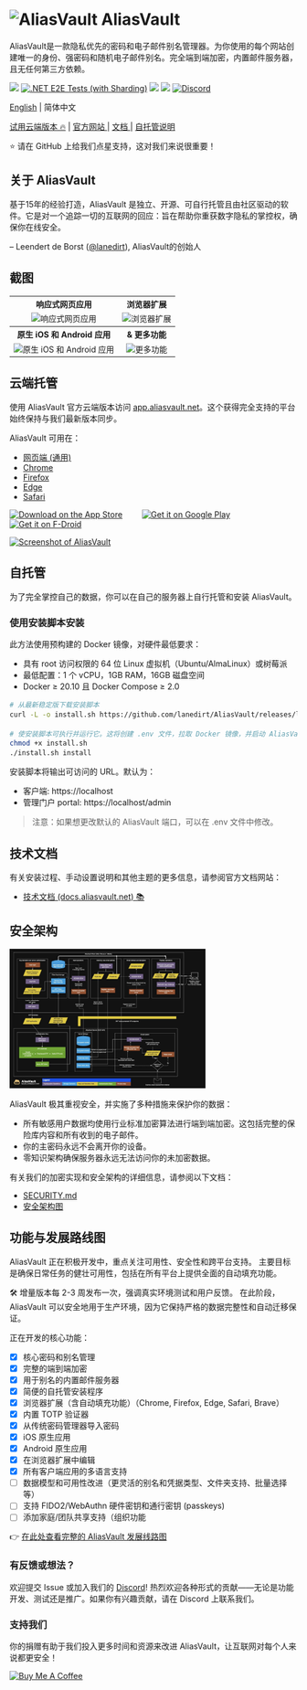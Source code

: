 # <img src="https://github.com/user-attachments/assets/933c8b45-a190-4df6-913e-b7c64ad9938b" width="35" alt="AliasVault"> AliasVault
AliasVault是一款隐私优先的密码和电子邮件别名管理器。为你使用的每个网站创建唯一的身份、强密码和随机电子邮件别名。完全端到端加密，内置邮件服务器，且无任何第三方依赖。

[<img src="https://img.shields.io/github/v/release/lanedirt/AliasVault?include_prereleases&logo=github&label=Release">](https://github.com/lanedirt/AliasVault/releases)
[![.NET E2E Tests (with Sharding)](https://github.com/lanedirt/AliasVault/actions/workflows/dotnet-e2e-tests.yml/badge.svg)](https://github.com/lanedirt/AliasVault/actions/workflows/dotnet-e2e-tests.yml)
[<img src="https://img.shields.io/sonar/quality_gate/lanedirt_AliasVault?server=https%3A%2F%2Fsonarcloud.io&label=Sonarcloud&logo=sonarcloud">](https://sonarcloud.io/summary/new_code?id=lanedirt_AliasVault)
[<img src="https://badges.crowdin.net/aliasvault/localized.svg">](https://crowdin.com/project/aliasvault)
[<img alt="Discord" src="https://img.shields.io/discord/1309300619026235422?logo=discord&logoColor=%237289da&label=Discord&color=%237289da">](https://discord.gg/DsaXMTEtpF)

[English](README.md) | 简体中文

<a href="https://app.aliasvault.net">试用云端版本 🔥</a> | <a href="https://aliasvault.net?utm_source=gh-readme">官方网站 </a> | <a href="https://docs.aliasvault.net?utm_source=gh-readme">文档 </a> | <a href="#自托管">自托管说明</a>

⭐ 请在 GitHub 上给我们点星支持，这对我们来说很重要！

## 关于 AliasVault
基于15年的经验打造，AliasVault 是独立、开源、可自行托管且由社区驱动的软件。它是对一个追踪一切的互联网的回应：旨在帮助你重获数字隐私的掌控权，确保你在线安全。

– Leendert de Borst ([@lanedirt](https://github.com/lanedirt)), AliasVault的创始人

## 截图

<table>
    <tr>
        <th align="center">响应式网页应用</th>
        <th align="center">浏览器扩展</th>
    </tr>
    <tr>
        <td align="center">
            <img src="https://github.com/user-attachments/assets/fa5bf64a-704d-4f09-b4e0-0310ab662204" alt="响应式网页应用" />
        </td>
        <td align="center">
            <img src="https://github.com/user-attachments/assets/b5218609-217b-4c8d-8d5d-8c71e19bf057"alt="浏览器扩展" />
		</td>
    </tr>
    <tr>
        <th align="center">原生 iOS 和 Android 应用</th>
        <th align="center">& 更多功能</th>
    </tr>
    <tr>
		<td align="center">
            <img src="https://github.com/user-attachments/assets/5d09ad78-d145-48a1-b8da-c5a1dc708886" alt="原生 iOS 和 Android 应用" />
		</td>
		<td align="center">
           <img src="https://github.com/user-attachments/assets/34fe650d-f08d-4c92-92e0-4e750b7a662a" alt="更多功能" />
        </td>
	</tr>
</table>

## 云端托管
使用 AliasVault 官方云端版本访问 [app.aliasvault.net](https://app.aliasvault.net)。这个获得完全支持的平台始终保持与我们最新版本同步。

AliasVault 可用在：
- [网页端 (通用)](https://app.aliasvault.net)
- [Chrome](https://chromewebstore.google.com/detail/aliasvault/bmoggiinmnodjphdjnmpcnlleamkfedj)
- [Firefox](https://addons.mozilla.org/en-US/firefox/addon/aliasvault/)
- [Edge](https://microsoftedge.microsoft.com/addons/detail/aliasvault/kabaanafahnjkfkplbnllebdmppdemfo)
- [Safari](https://apps.apple.com/app/id6743163173)

<p>
  <a href="https://apps.apple.com/app/id6745490915" style="display: inline-block; margin-right: 20px;"><img src="https://github.com/user-attachments/assets/bad09b85-2635-4e3e-b154-9f348b88f6d6" style="height: 40px;margin-right:10px;"  alt="Download on the App Store"></a>
  <a href="https://play.google.com/store/apps/details?id=net.aliasvault.app" style="display: inline-block;"><img src="https://github.com/user-attachments/assets/b28979c9-f4b8-4090-8735-e384a7fdaa47" style="height: 40px;" alt="Get it on Google Play"></a>
      <a href="https://f-droid.org/packages/net.aliasvault.app" style="display: inline-block;"><img src="https://github.com/user-attachments/assets/0fb25df1-0ea2-46a6-bfee-a9d70f22a02a" style="height: 40px;" alt="Get it on F-Droid"></a>
</p>

[<img width="700" alt="Screenshot of AliasVault" src="docs/assets/img/screenshot.png">](https://app.aliasvault.net)

## 自托管
为了完全掌控自己的数据，你可以在自己的服务器上自行托管和安装 AliasVault。

### 使用安装脚本安装

此方法使用预构建的 Docker 镜像，对硬件最低要求：

- 具有 root 访问权限的 64 位 Linux 虚拟机（Ubuntu/AlmaLinux）或树莓派
- 最低配置：1 个 vCPU，1GB RAM，16GB 磁盘空间
- Docker ≥ 20.10 且 Docker Compose ≥ 2.0

```bash
# 从最新稳定版下载安装脚本
curl -L -o install.sh https://github.com/lanedirt/AliasVault/releases/latest/download/install.sh

# 使安装脚本可执行并运行它。这将创建 .env 文件，拉取 Docker 镜像，并启动 AliasVault 容器。
chmod +x install.sh
./install.sh install
```

安装脚本将输出可访问的 URL。默认为：
- 客户端: https://localhost
- 管理门户 portal: https://localhost/admin

> 注意：如果想更改默认的 AliasVault 端口，可以在 .env 文件中修改。

## 技术文档
有关安装过程、手动设置说明和其他主题的更多信息，请参阅官方文档网站：
- [技术文档 (docs.aliasvault.net) 📚](https://docs.aliasvault.net)

## 安全架构
<a href="https://docs.aliasvault.net/architecture"><img alt="AliasVault Security Architecture Diagram" src="docs/assets/diagrams/security-architecture/aliasvault-security-architecture-thumb.jpg" width="343"></a>

AliasVault 极其重视安全，并实施了多种措施来保护你的数据：

- 所有敏感用户数据均使用行业标准加密算法进行端到端加密。这包括完整的保险库内容和所有收到的电子邮件。
- 你的主密码永远不会离开你的设备。
- 零知识架构确保服务器永远无法访问你的未加密数据。

有关我们的加密实现和安全架构的详细信息，请参阅以下文档：
- [SECURITY.md](SECURITY.md)
- [安全架构图](https://docs.aliasvault.net/architecture)

## 功能与发展路线图

AliasVault 正在积极开发中，重点关注可用性、安全性和跨平台支持。
主要目标是确保日常任务的健壮可用性，包括在所有平台上提供全面的自动填充功能。

🛠️ 增量版本每 2-3 周发布一次，强调真实环境测试和用户反馈。
在此阶段，AliasVault 可以安全地用于生产环境，因为它保持严格的数据完整性和自动迁移保证。

正在开发的核心功能：

- [x] 核心密码和别名管理
- [x] 完整的端到端加密
- [x] 用于别名的内置邮件服务器
- [x] 简便的自托管安装程序
- [x] 浏览器扩展（含自动填充功能）（Chrome, Firefox, Edge, Safari, Brave）
- [x] 内置 TOTP 验证器
- [x] 从传统密码管理器导入密码
- [x] iOS 原生应用
- [x] Android 原生应用
- [x] 在浏览器扩展中编辑
- [x] 所有客户端应用的多语言支持
- [ ] 数据模型和可用性改进（更灵活的别名和凭据类型、文件夹支持、批量选择等）
- [ ] 支持 FIDO2/WebAuthn 硬件密钥和通行密钥 (passkeys)
- [ ] 添加家庭/团队共享支持（组织功能

👉 [在此处查看完整的 AliasVault 发展线路图](https://github.com/lanedirt/AliasVault/issues/731)

### 有反馈或想法？
欢迎提交 Issue 或加入我们的 [Discord](https://discord.gg/DsaXMTEtpF)! 热烈欢迎各种形式的贡献——无论是功能开发、测试还是推广。如果你有兴趣贡献，请在 Discord 上联系我们。

### 支持我们
你的捐赠有助于我们投入更多时间和资源来改进 AliasVault，让互联网对每个人来说都更安全！

<a href="https://www.buymeacoffee.com/lanedirt" target="_blank"><img src="https://cdn.buymeacoffee.com/buttons/v2/default-yellow.png" alt="Buy Me A Coffee" style="height: 50px !important;" ></a>
